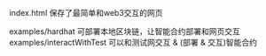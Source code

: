 index.html 保存了最简单和web3交互的网页

examples/hardhat 可部署本地区块链，让智能合约部署和网页交互
examples/interactWithTest 可以和测试网交互 & (部署 & 交互)智能合约